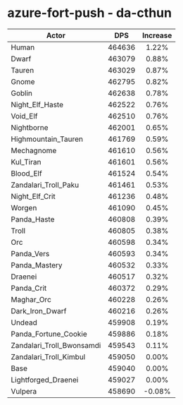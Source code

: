 # azure-fort-push - da-cthun
| Actor | DPS | Increase |
|---|:---:|:---:|
|Human|464636|1.22%|
|Dwarf|463079|0.88%|
|Tauren|463029|0.87%|
|Gnome|462795|0.82%|
|Goblin|462638|0.78%|
|Night_Elf_Haste|462522|0.76%|
|Void_Elf|462510|0.76%|
|Nightborne|462001|0.65%|
|Highmountain_Tauren|461769|0.59%|
|Mechagnome|461610|0.56%|
|Kul_Tiran|461601|0.56%|
|Blood_Elf|461524|0.54%|
|Zandalari_Troll_Paku|461461|0.53%|
|Night_Elf_Crit|461236|0.48%|
|Worgen|461090|0.45%|
|Panda_Haste|460808|0.39%|
|Troll|460805|0.38%|
|Orc|460598|0.34%|
|Panda_Vers|460593|0.34%|
|Panda_Mastery|460532|0.33%|
|Draenei|460517|0.32%|
|Panda_Crit|460372|0.29%|
|Maghar_Orc|460228|0.26%|
|Dark_Iron_Dwarf|460216|0.26%|
|Undead|459908|0.19%|
|Panda_Fortune_Cookie|459886|0.18%|
|Zandalari_Troll_Bwonsamdi|459543|0.11%|
|Zandalari_Troll_Kimbul|459050|0.00%|
|Base|459040|0.00%|
|Lightforged_Draenei|459027|0.00%|
|Vulpera|458690|-0.08%|
